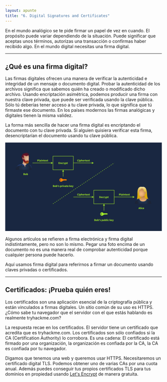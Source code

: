 ```yaml
---
layout: apunte
title: "6. Digital Signatures and Certificates"
---
```


En el mundo analógico se te pide firmar un papel de vez en cuando. El propósito puede variar dependiendo de la situación. Puede significar que aceptas unos términos, autorizas una transacción o confirmas haber recibido algo. En el mundo digital necesitas una firma digital.

---------------
<h2>¿Qué es una firma digital?</h2>
Las firmas digitales ofrecen una manera de verificar la autenticidad e integridad de un mensaje o documento digital. Probar la autenticidad de los archivos significa que sabemos quién ha creado o modificado dicho archivo. Usando encriptación asimétrica, podemos producir una firma con nuestra clave privada, que puede ser verificada usando la clave pública. Sólo tú deberías tener acceso a tu clave privada, lo que significa que tú firmaste ese documento. En los países modernos las firmas analógicas y digitales tienen la misma validez.

La forma más sencilla de hacer una firma digital es encriptando el documento con tu clave privada. Si alguien quisiera verificar esta firma, desencriptarían el documento usando tu clave pública.

![](/apuntes/img/132.jpg)

Algunos artículos se refieren a firma electrónica y firma digital indistintamente, pero no son lo mismo. Pegar una foto encima de un documento no es una manera real de comprobar autenticidad porque cualquier persona puede hacerlo.

Aquí usamos firma digital para referirnos a firmar un documento usando claves privadas o certificados.

-----------
<h2>Certificados: ¡Prueba quién eres!</h2>
Los certificados son una aplicación esencial de la criptografía pública y están vinculados a firmas digitales. Un sitio común de su uso es HTTPS. ¿Cómo sabe tu navegador que el servidor con el que estás hablando es realmente tryhackme.com?

La respuesta recae en los certificados. El servidor tiene un certificado que acredita que es tryhackme.com. Los certificados son sólo confiados si la CA (Certification Authority) lo corrobora. Es una cadena: El certificado está firmado por una organización, la organización es confiada por la CA, la CA es confiada por tu navegador.

Digamos que tenemos una web y queremos usar HTTPS. Necesitaremos un certificado digital TLS. Podemos obtener uno de varias CAs por una cuota anual. Además puedes conseguir tus propios certificados TLS para tus dominios en propiedad usando [Let's Encrypt](https://letsencrypt.org/) de manera gratuita.